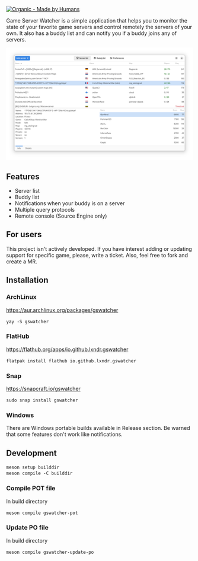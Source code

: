 [![Organic - Made by Humans](https://img.shields.io/static/v1?label=Organic&message=Made+by+Humans&color=brightgreen)](https://github.com/lxndr/gswatcher)

Game Server Watcher is a simple application that helps you to monitor
the state of your favorite game servers and control remotely the servers of
your own. It also has a buddy list and can notify you if a buddy joins any of
servers.

![Game Server Watcher](https://raw.githubusercontent.com/lxndr/gswatcher/v1.7.0/docs/screenshots/01.png)

## Features

* Server list
* Buddy list
* Notifications when your buddy is on a server
* Multiple query protocols
* Remote console (Source Engine only)

## For users

This project isn't actively developed. If you have interest adding or updating support
for specific game, please, write a ticket. Also, feel free to fork and create a MR.

## Installation

### ArchLinux

https://aur.archlinux.org/packages/gswatcher

```
yay -S gswatcher
```

### FlatHub

https://flathub.org/apps/io.github.lxndr.gswatcher

```
flatpak install flathub io.github.lxndr.gswatcher
```

### Snap

https://snapcraft.io/gswatcher

```
sudo snap install gswatcher
```

### Windows

There are Windows portable builds available in Release section. Be warned that some features don't work like notifications.

## Development

```
meson setup builddir
meson compile -C builddir
```

### Compile POT file

In build directory

```
meson compile gswatcher-pot
```

### Update PO file

In build directory

```
meson compile gswatcher-update-po
```
